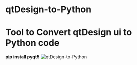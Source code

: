 # qtDesign-to-Python
# Tool to Convert qtDesign ui to Python code<br />
**pip install pyqt5**
![qtDesign-to-Python](https://github.com/brahmihub/qtDesign-to-Python/assets/151893249/2bec97d6-a7e3-4d39-8f19-fdd70191507d)
